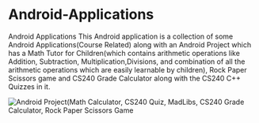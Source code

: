 # Android-Applications
Android Applications
This Android application is a collection of some Android Applications(Course Related) along with an Android Project which has a Math Tutor for Children(which contains arithmetic operations like Addition, Subtraction, Multiplication,Divisions, and combination of all the arithmetic operations which are easily learnable by children), Rock Paper Scissors game and CS240 Grade Calculator along with the CS240 C++ Quizzes in it. 


<img src="https://github.com/desamsetti/desamsetti.github.io/blob/master/img/androidMainApplication.gif?raw=true"
     alt="Android Project(Math Calculator, CS240 Quiz, MadLibs, CS240 Grade Calculator, Rock Paper Scissors Game"
     style="float: left; margin-right: 10px;" />
